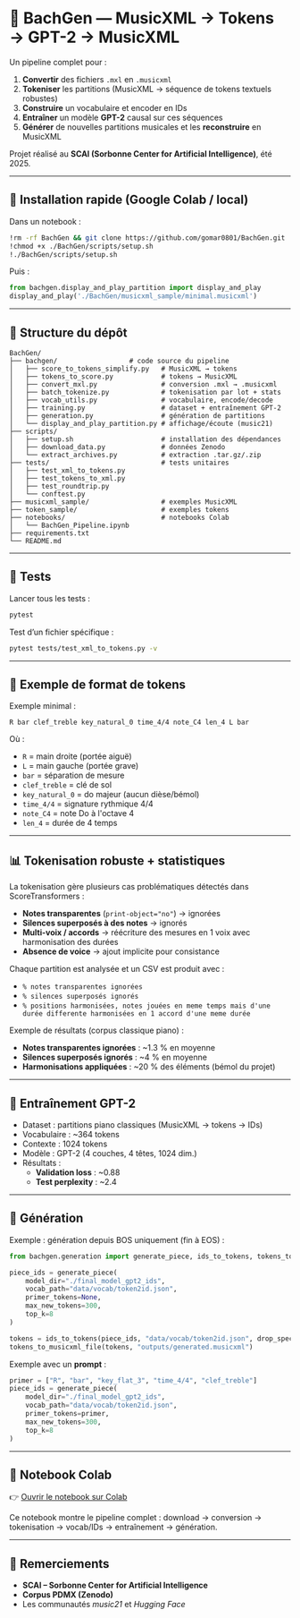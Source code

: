# 🎼 BachGen — MusicXML → Tokens → GPT-2 → MusicXML

Un pipeline complet pour :
1. **Convertir** des fichiers `.mxl` en `.musicxml`  
2. **Tokeniser** les partitions (MusicXML → séquence de tokens textuels robustes)  
3. **Construire** un vocabulaire et encoder en IDs  
4. **Entraîner** un modèle **GPT-2** causal sur ces séquences  
5. **Générer** de nouvelles partitions musicales et les **reconstruire** en MusicXML  

Projet réalisé au **SCAI (Sorbonne Center for Artificial Intelligence)**, été 2025.

---

## 🚀 Installation rapide (Google Colab / local)

Dans un notebook :

```bash
!rm -rf BachGen && git clone https://github.com/gomar0801/BachGen.git
!chmod +x ./BachGen/scripts/setup.sh
!./BachGen/scripts/setup.sh
```

Puis :

```python
from bachgen.display_and_play_partition import display_and_play
display_and_play('./BachGen/musicxml_sample/minimal.musicxml')
```

---

## 📂 Structure du dépôt

```
BachGen/
├── bachgen/                  # code source du pipeline
│   ├── score_to_tokens_simplify.py   # MusicXML → tokens
│   ├── tokens_to_score.py            # tokens → MusicXML
│   ├── convert_mxl.py                # conversion .mxl → .musicxml
│   ├── batch_tokenize.py             # tokenisation par lot + stats
│   ├── vocab_utils.py                # vocabulaire, encode/decode
│   ├── training.py                   # dataset + entraînement GPT-2
│   ├── generation.py                 # génération de partitions
│   └── display_and_play_partition.py # affichage/écoute (music21)
├── scripts/
│   ├── setup.sh                      # installation des dépendances
│   ├── download_data.py              # données Zenodo
│   └── extract_archives.py           # extraction .tar.gz/.zip
├── tests/                            # tests unitaires
│   ├── test_xml_to_tokens.py
│   ├── test_tokens_to_xml.py
│   ├── test_roundtrip.py
│   └── conftest.py
├── musicxml_sample/                  # exemples MusicXML
├── token_sample/                     # exemples tokens
├── notebooks/                        # notebooks Colab
│   └── BachGen_Pipeline.ipynb
├── requirements.txt
└── README.md
```

---

## 🧪 Tests

Lancer tous les tests :

```bash
pytest
```

Test d’un fichier spécifique :

```bash
pytest tests/test_xml_to_tokens.py -v
```

---

## 🎼 Exemple de format de tokens

Exemple minimal :

```
R bar clef_treble key_natural_0 time_4/4 note_C4 len_4 L bar
```

Où :
- `R` = main droite (portée aiguë)  
- `L` = main gauche (portée grave)  
- `bar` = séparation de mesure  
- `clef_treble` = clé de sol  
- `key_natural_0` = do majeur (aucun dièse/bémol)  
- `time_4/4` = signature rythmique 4/4  
- `note_C4` = note Do à l'octave 4  
- `len_4` = durée de 4 temps  

---

## 📊 Tokenisation robuste + statistiques

La tokenisation gère plusieurs cas problématiques détectés dans ScoreTransformers :
- **Notes transparentes** (`print-object="no"`) → ignorées  
- **Silences superposés à des notes** → ignorés  
- **Multi-voix / accords** → réécriture des mesures en 1 voix avec harmonisation des durées  
- **Absence de voice** → ajout implicite pour consistance  

Chaque partition est analysée et un CSV est produit avec :
- `% notes transparentes ignorées`  
- `% silences superposés ignorés`  
- `% positions harmonisées, notes jouées en meme temps mais d'une durée differente harmonisées en 1 accord d'une meme durée`

Exemple de résultats (corpus classique piano) :
- **Notes transparentes ignorées** : ~1.3 % en moyenne  
- **Silences superposés ignorés** : ~4 %  en moyenne
- **Harmonisations appliquées** : ~20 % des éléments (bémol du projet)  

---

## 🤖 Entraînement GPT-2

- Dataset : partitions piano classiques (MusicXML → tokens → IDs)  
- Vocabulaire : ~364 tokens  
- Contexte : 1024 tokens  
- Modèle : GPT-2 (4 couches, 4 têtes, 1024 dim.)  
- Résultats :
  - **Validation loss** : ~0.88  
  - **Test perplexity** : ~2.4  

---

## 🎹 Génération

Exemple : génération depuis BOS uniquement (fin à EOS) :

```python
from bachgen.generation import generate_piece, ids_to_tokens, tokens_to_musicxml_file

piece_ids = generate_piece(
    model_dir="./final_model_gpt2_ids",
    vocab_path="data/vocab/token2id.json",
    primer_tokens=None,
    max_new_tokens=300,
    top_k=8
)

tokens = ids_to_tokens(piece_ids, "data/vocab/token2id.json", drop_specials={"[PAD]","<BOS>","<EOS>"})
tokens_to_musicxml_file(tokens, "outputs/generated.musicxml")
```

Exemple avec un **prompt** :

```python
primer = ["R", "bar", "key_flat_3", "time_4/4", "clef_treble"]
piece_ids = generate_piece(
    model_dir="./final_model_gpt2_ids",
    vocab_path="data/vocab/token2id.json",
    primer_tokens=primer,
    max_new_tokens=300,
    top_k=8
)
```

---

## 📓 Notebook Colab

👉 [Ouvrir le notebook sur Colab](VOTRE-LIEN-COLAB-ICI)  

Ce notebook montre le pipeline complet : download → conversion → tokenisation → vocab/IDs → entraînement → génération.

---

## 🙏 Remerciements

- **SCAI – Sorbonne Center for Artificial Intelligence**  
- **Corpus PDMX (Zenodo)**  
- Les communautés *music21* et *Hugging Face*
